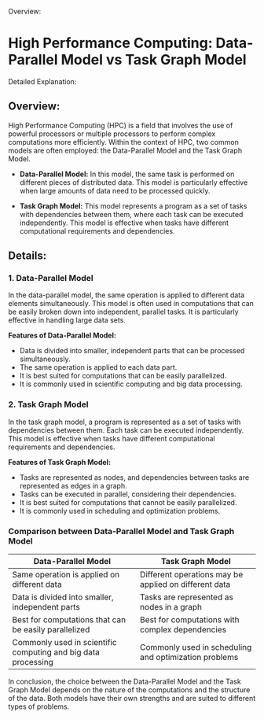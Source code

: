 Overview:
# High Performance Computing: Data-Parallel Model vs Task Graph Model
Detailed Explanation:

## Overview:
High Performance Computing (HPC) is a field that involves the use of powerful processors or multiple processors to perform complex computations more efficiently. Within the context of HPC, two common models are often employed: the Data-Parallel Model and the Task Graph Model. 

- **Data-Parallel Model:** In this model, the same task is performed on different pieces of distributed data. This model is particularly effective when large amounts of data need to be processed quickly.

- **Task Graph Model:** This model represents a program as a set of tasks with dependencies between them, where each task can be executed independently. This model is effective when tasks have different computational requirements and dependencies.

## Details:

### **1. Data-Parallel Model**

In the data-parallel model, the same operation is applied to different data elements simultaneously. This model is often used in computations that can be easily broken down into independent, parallel tasks. It is particularly effective in handling large data sets.

**Features of Data-Parallel Model:**

- Data is divided into smaller, independent parts that can be processed simultaneously.
- The same operation is applied to each data part.
- It is best suited for computations that can be easily parallelized.
- It is commonly used in scientific computing and big data processing.

### **2. Task Graph Model**

In the task graph model, a program is represented as a set of tasks with dependencies between them. Each task can be executed independently. This model is effective when tasks have different computational requirements and dependencies.

**Features of Task Graph Model:**

- Tasks are represented as nodes, and dependencies between tasks are represented as edges in a graph.
- Tasks can be executed in parallel, considering their dependencies.
- It is best suited for computations that cannot be easily parallelized.
- It is commonly used in scheduling and optimization problems.

### **Comparison between Data-Parallel Model and Task Graph Model**

| Data-Parallel Model | Task Graph Model |
| --- | --- |
| Same operation is applied on different data | Different operations may be applied on different data |
| Data is divided into smaller, independent parts | Tasks are represented as nodes in a graph |
| Best for computations that can be easily parallelized | Best for computations with complex dependencies |
| Commonly used in scientific computing and big data processing | Commonly used in scheduling and optimization problems |

In conclusion, the choice between the Data-Parallel Model and the Task Graph Model depends on the nature of the computations and the structure of the data. Both models have their own strengths and are suited to different types of problems.
